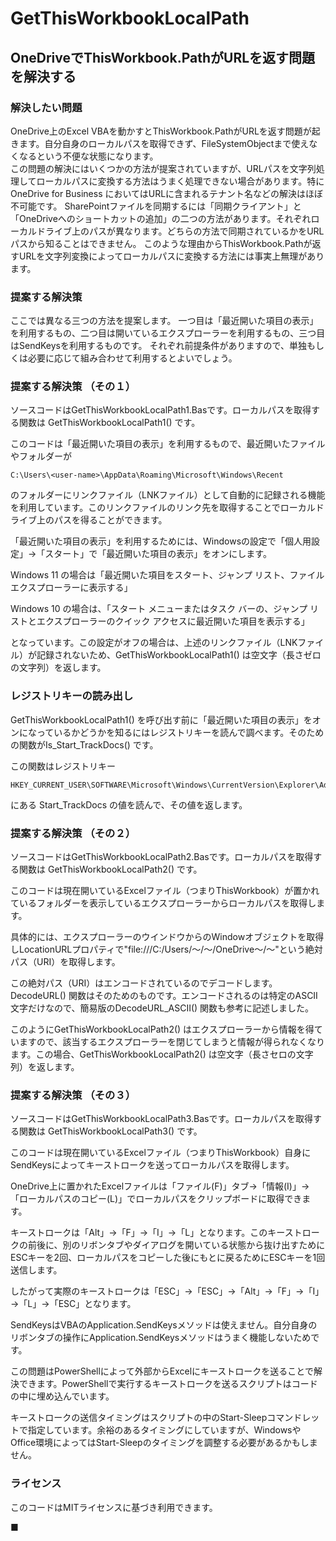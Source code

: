 # GetThisWorkbookLocalPath
## OneDriveでThisWorkbook.PathがURLを返す問題を解決する    
  
### 解決したい問題 ### 
  
OneDrive上のExcel VBAを動かすとThisWorkbook.PathがURLを返す問題が起きます。自分自身のローカルパスを取得できず、FileSystemObjectまで使えなくなるという不便な状態になります。    
この問題の解決にはいくつかの方法が提案されていますが、URLパスを文字列処理してローカルパスに変換する方法はうまく処理できない場合があります。特に OneDrive for Business においてはURLに含まれるテナント名などの解決はほぼ不可能です。
SharePointファイルを同期するには「同期クライアント」と「OneDriveへのショートカットの追加」の二つの方法があります。それぞれローカルドライブ上のパスが異なります。どちらの方法で同期されているかをURLパスから知ることはできません。
このような理由からThisWorkbook.Pathが返すURLを文字列変換によってローカルパスに変換する方法には事実上無理があります。

### 提案する解決策 ###

ここでは異なる三つの方法を提案します。
一つ目は「最近開いた項目の表示」を利用するもの、二つ目は開いているエクスプローラーを利用するもの、三つ目はSendKeysを利用するものです。
それぞれ前提条件がありますので、単独もしくは必要に応じて組み合わせて利用するとよいでしょう。

### 提案する解決策 （その１） ###  
  
ソースコードはGetThisWorkbookLocalPath1.Basです。ローカルパスを取得する関数は GetThisWorkbookLocalPath1() です。

このコードは「最近開いた項目の表示」を利用するもので、最近開いたファイルやフォルダーが
  
    C:\Users\<user-name>\AppData\Roaming\Microsoft\Windows\Recent  
  
のフォルダーにリンクファイル（LNKファイル）として自動的に記録される機能を利用しています。このリンクファイルのリンク先を取得することでローカルドライブ上のパスを得ることができます。 
  
「最近開いた項目の表示」を利用するためには、Windowsの設定で「個人用設定」→「スタート」で「最近開いた項目の表示」をオンにします。

Windows 11 の場合は「最近開いた項目をスタート、ジャンプ リスト、ファイル エクスプローラーに表示する」

Windows 10 の場合は、「スタート メニューまたはタスク バーの、ジャンプ リストとエクスプローラーのクイック アクセスに最近開いた項目を表示する」

となっています。この設定がオフの場合は、上述のリンクファイル（LNKファイル）が記録されないため、GetThisWorkbookLocalPath1() は空文字（長さゼロの文字列）を返します。
  
### レジストリキーの読み出し ###  
  
GetThisWorkbookLocalPath1() を呼び出す前に「最近開いた項目の表示」をオンになっているかどうかを知るにはレジストリキーを読んで調べます。そのための関数がIs_Start_TrackDocs() です。  
  
この関数はレジストリキー  

    HKEY_CURRENT_USER\SOFTWARE\Microsoft\Windows\CurrentVersion\Explorer\Advanced\  

にある Start_TrackDocs の値を読んで、その値を返します。

### 提案する解決策 （その２） ###  
  
ソースコードはGetThisWorkbookLocalPath2.Basです。ローカルパスを取得する関数は GetThisWorkbookLocalPath2() です。

このコードは現在開いているExcelファイル（つまりThisWorkbook）が置かれているフォルダーを表示しているエクスプローラーからローカルパスを取得します。

具体的には、エクスプローラーのウインドウからのWindowオブジェクトを取得しLocationURLプロパティで"file:///C:/Users/～/～/OneDrive～/～"という絶対パス（URI）を取得します。

この絶対パス（URI）はエンコードされているのでデコードします。DecodeURL() 関数はそのためのものです。エンコードされるのは特定のASCII文字だけなので、簡易版のDecodeURL_ASCII() 関数も参考に記述しました。

このようにGetThisWorkbookLocalPath2() はエクスプローラーから情報を得ていますので、該当するエクスプローラーを閉じてしまうと情報が得られなくなります。この場合、GetThisWorkbookLocalPath2() は空文字（長さセロの文字列）を返します。

### 提案する解決策 （その３） ###  
  
ソースコードはGetThisWorkbookLocalPath3.Basです。ローカルパスを取得する関数は GetThisWorkbookLocalPath3() です。

このコードは現在開いているExcelファイル（つまりThisWorkbook）自身にSendKeysによってキーストロークを送ってローカルパスを取得します。

OneDrive上に置かれたExcelファイルは「ファイル(F)」タブ→「情報(I)」→「ローカルパスのコピー(L)」でローカルパスをクリップボードに取得できます。

キーストロークは「Alt」→「F」→「I」→「L」となります。このキーストロークの前後に、別のリボンタブやダイアログを開いている状態から抜け出すためにESCキーを2回、ローカルパスをコピーした後にもとに戻るためにESCキーを1回送信します。

したがって実際のキーストロークは「ESC」→「ESC」→「Alt」→「F」→「I」→「L」→「ESC」となります。

SendKeysはVBAのApplication.SendKeysメソッドは使えません。自分自身のリボンタブの操作にApplication.SendKeysメソッドはうまく機能しないためです。

この問題はPowerShellによって外部からExcelにキーストロークを送ることで解決できます。PowerShellで実行するキーストロークを送るスクリプトはコードの中に埋め込んでいます。

キーストロークの送信タイミングはスクリプトの中のStart-Sleepコマンドレットで指定しています。余裕のあるタイミングにしていますが、WindowsやOffice環境によってはStart-Sleepのタイミングを調整する必要があるかもしません。

### ライセンス ###

このコードはMITライセンスに基づき利用できます。 

■    
